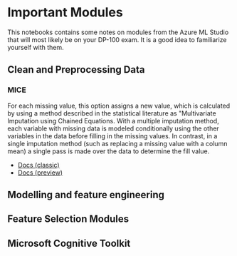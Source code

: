 # Important Modules

This notebooks contains some notes on modules from the Azure ML Studio that will most likely be on your DP-100 exam. It is a good idea to familiarize yourself with them.

## Clean and Preprocessing Data

### MICE

For each missing value, this option assigns a new value, which is calculated by using a method described in the statistical literature as "Multivariate Imputation using Chained Equations. With a multiple imputation method, each variable with missing data is modeled conditionally using the other variables in the data before filling in the missing values. In contrast, in a single imputation method (such as replacing a missing value with a column mean) a single pass is made over the data to determine the fill value.

* [Docs (classic)](https://docs.microsoft.com/en-us/azure/machine-learning/studio-module-reference/clean-missing-data)
* [Docs (preview)](https://docs.microsoft.com/en-us/azure/machine-learning/algorithm-module-reference/clean-missing-data)

## Modelling and feature engineering

## Feature Selection Modules

## Microsoft Cognitive Toolkit


